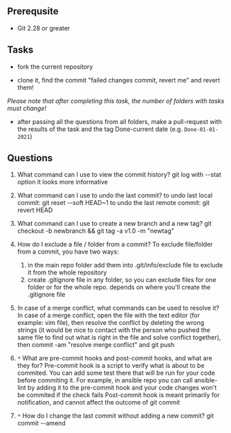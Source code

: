 ## Prerequsite

* Git 2.28 or greater

## Tasks

* fork the current repository

* clone it, find the commit "failed changes commit, revert me" and revert them!

*Please note that after completing this task, the number of folders with tasks must change!*

* after passing all the questions from all folders, make a pull-request with the results of the task and the tag Done-current date (e.g. `Done-01-01-2021`)


## Questions

1. What command can I use to view the commit history?
    git log
    with --stat option it looks more informative

2. What command can I use to undo the last commit?
    to undo last local commit:      git reset --soft HEAD~1
    to undo the last remote commit: git revert HEAD

3. What command can I use to create a new branch and a new tag?
    git checkout -b newbranch && git tag -a v1.0 -m "newtag"

4. How do I exclude a file / folder from a commit?
    To exclude file/folder from a commit, you have two ways:
    1) in the main repo folder add them into .git/info/exclude file to exclude it from the whole repository
    2) create .gitignore file in any folder, so you can exclude files for one folder or for the whole repo. depends on where you'll create the .gitignore file

5. In case of a merge conflict, what commands can be used to resolve it?
    In case of a merge conflict, open the file with the text editor (for example: vim file), then resolve the conflict by deleting the wrong strings (it would be nice to contact with the person who pushed the same file to find out what is right in the file and solve conflict together), then commit -am "resolve merge conflict" and git push

6. `*` What are pre-commit hooks and post-commit hooks, and what are they for?
    Pre-commit hook is a script to verify what is about to be commited. You can add some test there that will be run for your code before commiting it. For example, in ansible repo you can call ansible-lint by adding it to the pre-commit hook and your code changes won't be commited if the check fails
    Post-commit hook is meant primarily for notification, and cannot affect the outcome of git commit
    
7. `*` How do I change the last commit without adding a new commit?
    git commit --amend
